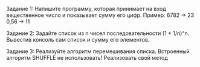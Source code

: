 Задание 1:
Напишите программу, которая принимает на вход вещественное число и показывает сумму его цифр.
Пример:
6782 -> 23
0,56 -> 11

Задание 2:
Задайте список из n чисел последовательности (1 + 1/n)^n. Вывестив консоль сам список и сумму его элементов.

Задание 3:
Реализуйте алгоритм перемешивания списка. Встроенный алгоритм SHUFFLE не использовать! Реализовать свой метод
